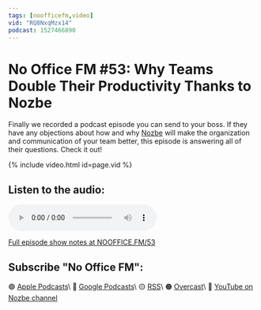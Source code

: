 ```yaml
---
tags: [noofficefm,video]
vid: "RQ8NxqMzx14"
podcast: 1527466890
---
```


# No Office FM #53: Why Teams Double Their Productivity Thanks to Nozbe

Finally we recorded a podcast episode you can send to your boss. If they have any objections about how and why [Nozbe][n] will make the organization and communication of your team better, this episode is answering all of their questions. Check it out!

{% include video.html id=page.vid %}

<!--More-->

## Listen to the audio:

<audio controls>
<source src="https://media.transistor.fm/d34cfaf0/24f6c16a.mp3" type="audio/mpeg">
</audio>



[Full episode show notes at NOOFFICE.FM/53](https://nooffice.fm/53)

## Subscribe "No Office FM":

🟣 [Apple Podcasts](https://podcasts.apple.com/podcast/no-office/id1527466890)\\
🔵 [Google Podcasts](https://podcasts.google.com/feed/aHR0cHM6Ly9mZWVkcy50cmFuc2lzdG9yLmZtL25vb2ZmaWNl)\\
🟡 [RSS](https://nozbe.com/nooffice.rss)\\
🟠 [Overcast](https://overcast.fm/itunes1527466890/no-office)\\
🔴 [YouTube on Nozbe channel](https://youtube.com/NozbeCom)

<!--podcast: 1527466890-->

[n]: https://michael.gratis/nozbe
[np]: https://michael.gratis/nozbepersonal